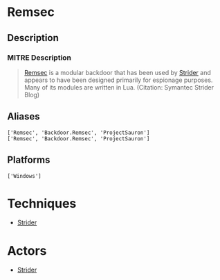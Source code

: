 
# Remsec

## Description

### MITRE Description

> [Remsec](https://attack.mitre.org/software/S0125) is a modular backdoor that has been used by [Strider](https://attack.mitre.org/groups/G0041) and appears to have been designed primarily for espionage purposes. Many of its modules are written in Lua. (Citation: Symantec Strider Blog)

## Aliases

```
['Remsec', 'Backdoor.Remsec', 'ProjectSauron']
['Remsec', 'Backdoor.Remsec', 'ProjectSauron']
```

## Platforms

```
['Windows']
```

# Techniques


* [Strider](../techniques/Strider.md)


# Actors


* [Strider](../actors/Strider.md)

